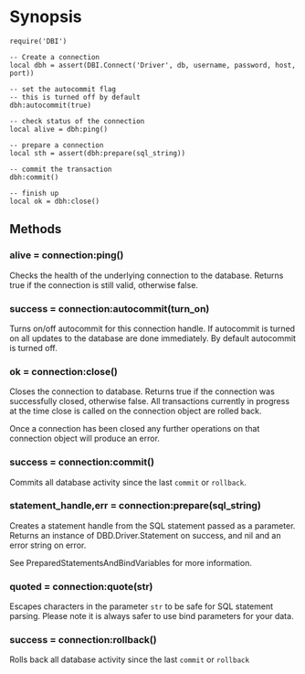 # Synopsis #

```
require('DBI')

-- Create a connection
local dbh = assert(DBI.Connect('Driver', db, username, password, host, port))

-- set the autocommit flag
-- this is turned off by default
dbh:autocommit(true)

-- check status of the connection
local alive = dbh:ping()

-- prepare a connection
local sth = assert(dbh:prepare(sql_string))

-- commit the transaction
dbh:commit()

-- finish up
local ok = dbh:close()

```



## Methods ##

### alive = connection:ping() ###

Checks the health of the underlying connection to the database. Returns true if the connection is still valid, otherwise false.

### success = connection:autocommit(turn\_on) ###

Turns on/off autocommit for this connection handle. If autocommit is turned on all updates to the database are done immediately. By default autocommit is turned off.

### ok = connection:close() ###

Closes the connection to database. Returns true if the connection was successfully closed, otherwise false. All transactions currently in progress at the time close is called on the connection object are rolled back.

Once a connection has been closed any further operations on that connection object will produce an error.

### success = connection:commit() ###

Commits all database activity since the last `commit` or `rollback`.

### statement\_handle,err = connection:prepare(sql\_string) ###

Creates a statement handle from the SQL statement passed as a parameter. Returns an instance of DBD.Driver.Statement on success, and nil and an error string on error.

See PreparedStatementsAndBindVariables for more information.

### quoted = connection:quote(str) ###

Escapes characters in the parameter `str` to be safe for SQL statement parsing. Please note it is always safer to use bind parameters for your data.

### success = connection:rollback() ###

Rolls back all database activity since the last `commit` or `rollback`